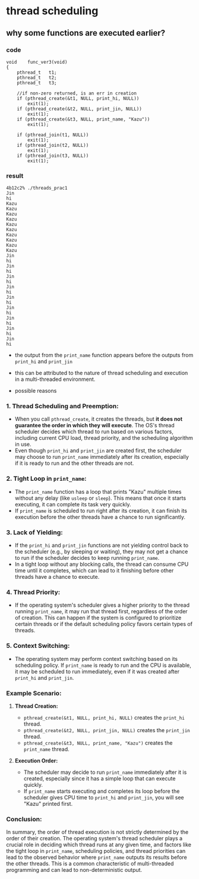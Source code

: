 # thread scheduling

## why some functions are executed earlier?
### code
```
void	func_ver3(void)
{
	pthread_t	t1;
	pthread_t	t2;
	pthread_t	t3;

	//if non-zero returned, is an err in creation
	if (pthread_create(&t1, NULL, print_hi, NULL))
		exit(1);
	if (pthread_create(&t2, NULL, print_jin, NULL))
		exit(1);
	if (pthread_create(&t3, NULL, print_name, "Kazu"))
		exit(1);

	if (pthread_join(t1, NULL))
		exit(1);
	if (pthread_join(t2, NULL))
		exit(1);
	if (pthread_join(t3, NULL))
		exit(1);
```

### result
```
4b12c2% ./threads_prac1                      
Jin
hi
Kazu
Kazu
Kazu
Kazu
Kazu
Kazu
Kazu
Kazu
Kazu
Kazu
Jin
hi
Jin
hi
Jin
hi
Jin
hi
Jin
hi
Jin
hi
Jin
hi
Jin
hi
Jin
hi

```
- the output from the `print_name` function appears before the outputs from `print_hi` and `print_jin`
- this can be attributed to the nature of thread scheduling and execution in a multi-threaded environment. 

- possible reasons

### 1. **Thread Scheduling and Preemption:**
   - When you call `pthread_create`, it creates the threads, but **it does not guarantee the order in which they will execute**. The OS's thread scheduler decides which thread to run based on various factors, including current CPU load, thread priority, and the scheduling algorithm in use.
   - Even though `print_hi` and `print_jin` are created first, the scheduler may choose to run `print_name` immediately after its creation, especially if it is ready to run and the other threads are not.

### 2. **Tight Loop in `print_name`:**
   - The `print_name` function has a loop that prints "Kazu" multiple times without any delay (like `usleep` or `sleep`). This means that once it starts executing, it can complete its task very quickly.
   - If `print_name` is scheduled to run right after its creation, it can finish its execution before the other threads have a chance to run significantly.

### 3. **Lack of Yielding:**
   - If the `print_hi` and `print_jin` functions are not yielding control back to the scheduler (e.g., by sleeping or waiting), they may not get a chance to run if the scheduler decides to keep running `print_name`.
   - In a tight loop without any blocking calls, the thread can consume CPU time until it completes, which can lead to it finishing before other threads have a chance to execute.

### 4. **Thread Priority:**
   - If the operating system's scheduler gives a higher priority to the thread running `print_name`, it may run that thread first, regardless of the order of creation. This can happen if the system is configured to prioritize certain threads or if the default scheduling policy favors certain types of threads.

### 5. **Context Switching:**
   - The operating system may perform context switching based on its scheduling policy. If `print_name` is ready to run and the CPU is available, it may be scheduled to run immediately, even if it was created after `print_hi` and `print_jin`.

### Example Scenario:
1. **Thread Creation:**
   - `pthread_create(&t1, NULL, print_hi, NULL)` creates the `print_hi` thread.
   - `pthread_create(&t2, NULL, print_jin, NULL)` creates the `print_jin` thread.
   - `pthread_create(&t3, NULL, print_name, "Kazu")` creates the `print_name` thread.

2. **Execution Order:**
   - The scheduler may decide to run `print_name` immediately after it is created, especially since it has a simple loop that can execute quickly.
   - If `print_name` starts executing and completes its loop before the scheduler gives CPU time to `print_hi` and `print_jin`, you will see "Kazu" printed first.

### Conclusion:
In summary, the order of thread execution is not strictly determined by the order of their creation. The operating system's thread scheduler plays a crucial role in deciding which thread runs at any given time, and factors like the tight loop in `print_name`, scheduling policies, and thread priorities can lead to the observed behavior where `print_name` outputs its results before the other threads. This is a common characteristic of multi-threaded programming and can lead to non-deterministic output.
